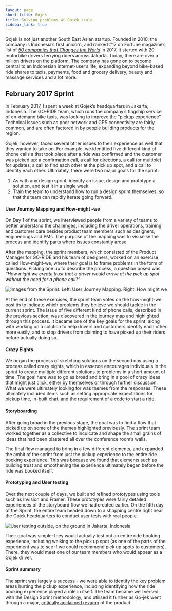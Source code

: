 ```yaml
---
layout: page
short-title: Gojek
title: Solving problems at Gojek scale
sidebar_link: true
---
```

Gojek is not just another South East Asian startup. Founded in 2010, the company is Indonesia’s first unicorn, and ranked #17 on Fortune magazine’s list of [*50 companies that Changes the World*](https://web.archive.org/web/20171124191700/http://fortune.com/change-the-world/list/) in 2017. It started with 20 motorbike drivers ferrying riders across Jakarta. Today, there are over a million drivers on the platform.
The company has gone on to become central to an Indonesian internet-user’s life, expanding beyond bike-based ride shares to taxis, payments, food and grocery delivery, beauty and massage services and a lot more.

## February 2017 Sprint

In February 2017, I spent a week at Gojek’s headquarters in Jakarta, Indonesia. The GO-RIDE team, which runs the company’s flagship service of on-demand bike taxis, was looking to improve the “pickup experience”. Technical issues such as poor network and GPS connectivity are fairly common, and are often factored in by people building products for the region.

Gojek, however, faced several other issues to their experience as well that they wanted to take on. For example, we identified five different kind of phone calls a that took place after a ride was confirmed and the customer was picked up: a confirmation call, a call for directions, a call (or multiple) for updates, a call to find each other at the pick up spot, and a call to identify each other.
Ultimately, there were two major goals for the sprint:

1. As with any design sprint, identify an issue, design and prototype a solution, and test it in a single week.
2. Train the team to understand how to run a design sprint themselves, so that the team can rapidly iterate going forward.

#### User Journey Mapping and How-might -we
On Day 1 of the sprint, we interviewed people from a variety of teams to better understand the challenges, including the driver operations, training and customer care besides product team members such as designers, engineerings and PMs. The purpose of the mapping was to visualise the process and identify parts where issues constantly arose.

After the mapping, the sprint members, which consisted of the Product Manager for GO-RIDE and his team of designers, worked on an exercise called How-might-we, where their goal is to frame problems in the form of questions. Picking one up to describe the process, a question posed was *“How might we create trust that a driver would arrive at the pick up spot without the need for a phone call?”* 

![Images from the Sprint. Left: User Journey Mapping. Right: How might we](https://d2mxuefqeaa7sj.cloudfront.net/s_25BAEB4E66B97C81C226B63FE5E820EF2FD8362672D55A0A49C1FA54C90A7EC5_1533007878782_image.png)


At the end of these exercises, the sprint team votes on the how-might-we post its to indicate which problems they believe we should tackle in the current sprint. The issue of five different kind of phone calls, described in the previous section, was discovered in the journey map and highlighted through this process. It became one of the key goals for the sprint, along with working on a solution to help drivers and customers identify each other more easily, and to stop drivers from claiming to have picked up their riders before actually doing so.

#### Crazy Eights
We began the process of sketching solutions on the second day using a process called crazy eights, which in essence encourages individuals in the sprint to create multiple different solutions to problems in a short amount of time. The goal here was to go as broad and bring in a pool of crazy ideas that might just click, either by themselves or through further discussion.
What we were ultimately looking for was themes from the responses. These ultimately included items such as setting appropriate expectations for pickup time, in-built chat, and the requirement of a code to start a ride.

#### Storyboarding
After going broad in the previous stage, the goal was to find a flow that picked up on some of the themes highlighted previously. The sprint team worked together as a collective to inculcate and shape the small grains of ideas that had been plastered all over the conference room’s walls.

The final flow managed to bring in a few different elements, and expanded the ambit of the sprint from just the pickup experience to the entire ride booking experience. This was because we found that elements such as building trust and smoothening the experience ultimately began before the ride was booked itself.

#### Prototyping and User testing
Over the next couple of days, we built and refined prototypes using tools such as Invision and Framer. These prototypes were fairly detailed experiences of the storyboard flow we had created earlier. On the fifth day of the Sprint, the entire team headed down to a shopping centre right near the Gojek headquarters to conduct user tests with real people.

![User testing outside, on the ground in Jakarta, Indonesia](https://d2mxuefqeaa7sj.cloudfront.net/s_25BAEB4E66B97C81C226B63FE5E820EF2FD8362672D55A0A49C1FA54C90A7EC5_1533008123138_image.png)


Their goal was simple: they would actually test out an entire ride booking experience, including walking to the pick up spot (as one of the parts of the experiment was to see if we could recommend pick up spots to customers). There, they would meet one of our team members who would appear as a Gojek driver.   

#### Sprint summary
The sprint was largely a success - we were able to identify the key problem areas hurting the pickup experience, including identifying how the ride booking experience played a role in itself. The team became well versed with the Design Sprint methodology, and utilised it further as Go-jek went through a major, [critically acclaimed revamp](https://blog.gojekengineering.com/how-we-built-the-new-go-jek-rider-app-ca1b073b85ff) of the product.

